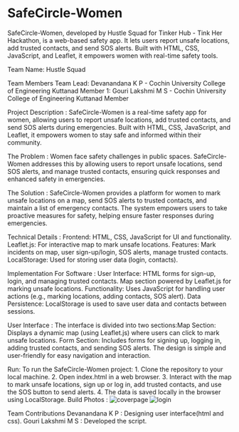 # SafeCircle-Women
SafeCircle-Women, developed by Hustle Squad for Tinker Hub - Tink Her Hackathon, is a web-based safety app. It lets users report unsafe locations, add trusted contacts, and send SOS alerts. Built with HTML, CSS, JavaScript, and Leaflet, it empowers women with real-time safety tools.

Team Name: Hustle Squad

Team Members Team Lead: Devanandana K P - Cochin University College of Engineering Kuttanad Member 1: Gouri Lakshmi M S - Cochin University College of Engineering Kuttanad Member 

Project Description : SafeCircle-Women is a real-time safety app for women, allowing users to report unsafe locations, add trusted contacts, and send SOS alerts during emergencies. Built with HTML, CSS, JavaScript, and Leaflet, it empowers women to stay safe and informed within their community.

The Problem : Women face safety challenges in public spaces. SafeCircle-Women addresses this by allowing users to report unsafe locations, send SOS alerts, and manage trusted contacts, ensuring quick responses and enhanced safety in emergencies.

The Solution : SafeCircle-Women provides a platform for women to mark unsafe locations on a map, send SOS alerts to trusted contacts, and maintain a list of emergency contacts. The system empowers users to take proactive measures for safety, helping ensure faster responses during emergencies.

Technical Details : Frontend: HTML, CSS, JavaScript for UI and functionality.
                    Leaflet.js: For interactive map to mark unsafe locations.
                    Features: Mark incidents on map, user sign-up/login, SOS alerts, manage trusted contacts.
                    LocalStorage: Used for storing user data (login, contacts).

Implementation For Software : User Interface: HTML forms for sign-up, login, and managing trusted contacts. Map section powered by Leaflet.js for marking unsafe locations.
                              Functionality: Uses JavaScript for handling user actions (e.g., marking locations, adding contacts, SOS alert).
                              Data Persistence: LocalStorage is used to save user data and contacts between sessions.

User Interface : The interface is divided into two sections:Map Section: Displays a dynamic map (using Leaflet.js) where users can click to mark unsafe locations.
                                                            Form Section: Includes forms for signing up, logging in, adding trusted contacts, and sending SOS alerts. The design is simple and user-friendly for easy navigation and interaction.

Run: To run the SafeCircle-Women project:
                 1. Clone the repository to your local machine.
                 2. Open index.html in a web browser.
                 3. Interact with the map to mark unsafe locations, sign up or log in, add trusted contacts, and use the SOS button to send alerts.
                 4. The data is saved locally in the browser using LocalStorage.
Build Photos : 
![coverpage](https://github.com/user-attachments/assets/a6adef5e-cbcf-41a3-8d93-ff9b1e505d1f)
![login](https://github.com/user-attachments/assets/2e7cef7b-0769-4050-88cc-95e44c35adbb)

Team Contributions Devanandana K P : Designing user interface(html and css). Gouri Lakshmi M S : Developed the script. 

              







                                                  
                                                              
